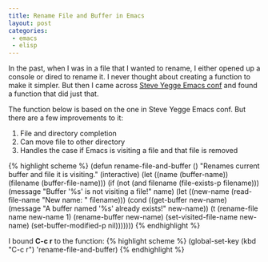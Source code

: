 ```yaml
---
title: Rename File and Buffer in Emacs
layout: post
categories:
 - emacs
 - elisp
---
```


In the past, when I was in a file that I wanted to rename, I either
opened up a console or dired to rename it. I never thought about
creating a function to make it simpler. But then I came across
[Steve Yegge Emacs conf](http://sites.google.com/site/steveyegge2/my-dot-emacs-file)
and found a function that did just that. 

The function below is based on the one in Steve Yegge Emacs conf. But
there are a few improvements to it:

1. File and directory completion
2. Can move file to other directory
3. Handles the case if Emacs is visiting a file and that file is removed

{% highlight scheme %}
(defun rename-file-and-buffer ()
  "Renames current buffer and file it is visiting."
  (interactive)
  (let ((name (buffer-name))
        (filename (buffer-file-name)))
    (if (not (and filename (file-exists-p filename)))
        (message "Buffer '%s' is not visiting a file!" name)
      (let ((new-name (read-file-name "New name: " filename)))
        (cond ((get-buffer new-name)
               (message "A buffer named '%s' already exists!" new-name))
              (t
               (rename-file name new-name 1)
               (rename-buffer new-name)
               (set-visited-file-name new-name)
               (set-buffer-modified-p nil)))))))
{% endhighlight %}

I bound **C-c r** to the function:
{% highlight scheme %}
(global-set-key (kbd "C-c r") 'rename-file-and-buffer)
{% endhighlight %}

